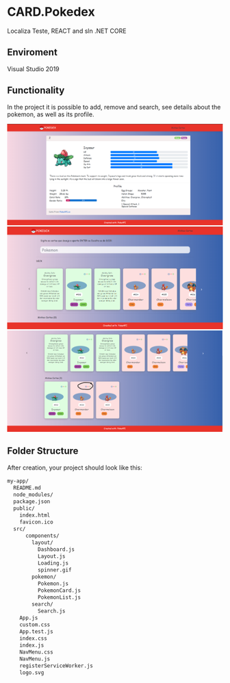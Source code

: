 # CARD.Pokedex
Localiza Teste, REACT and sln .NET CORE

## Enviroment

Visual Studio 2019

## Functionality

In the project it is possible to add, remove and search, see details about the pokemon, as well as its profile.

![Screenshot](details.png)
![Screenshot](dashboard.png)
![Screenshot](my.png)

## Folder Structure

After creation, your project should look like this:

```
my-app/
  README.md
  node_modules/
  package.json
  public/
    index.html
    favicon.ico
  src/
      components/
        layout/
          Dashboard.js
          Layout.js
          Loading.js
          spinner.gif
        pokemon/
          Pokemon.js
          PokemonCard.js
          PokemonList.js
        search/
          Search.js        
    App.js
    custom.css 
    App.test.js
    index.css
    index.js
    NavMenu.css
    NavMenu.js
    registerServiceWorker.js
    logo.svg
```


